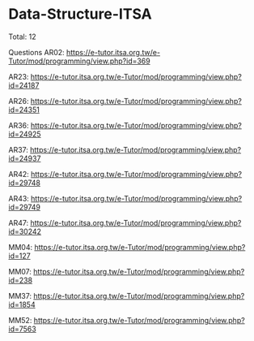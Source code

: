 # Data-Structure-ITSA

Total: 12

Questions 
AR02: https://e-tutor.itsa.org.tw/e-Tutor/mod/programming/view.php?id=369

AR23: https://e-tutor.itsa.org.tw/e-Tutor/mod/programming/view.php?id=24187

AR26: https://e-tutor.itsa.org.tw/e-Tutor/mod/programming/view.php?id=24351

AR36: https://e-tutor.itsa.org.tw/e-Tutor/mod/programming/view.php?id=24925

AR37: https://e-tutor.itsa.org.tw/e-Tutor/mod/programming/view.php?id=24937

AR42: https://e-tutor.itsa.org.tw/e-Tutor/mod/programming/view.php?id=29748

AR43: https://e-tutor.itsa.org.tw/e-Tutor/mod/programming/view.php?id=29749

AR47: https://e-tutor.itsa.org.tw/e-Tutor/mod/programming/view.php?id=30242

MM04: https://e-tutor.itsa.org.tw/e-Tutor/mod/programming/view.php?id=127

MM07: https://e-tutor.itsa.org.tw/e-Tutor/mod/programming/view.php?id=238

MM37: https://e-tutor.itsa.org.tw/e-Tutor/mod/programming/view.php?id=1854

MM52: https://e-tutor.itsa.org.tw/e-Tutor/mod/programming/view.php?id=7563

